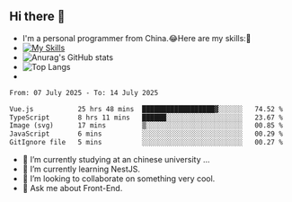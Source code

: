 ## Hi there 👋
- I'm a personal programmer from China.😂Here are my skills:🤔
- [![My Skills](https://skillicons.dev/icons?i=js,html,css,vue,typescript,java,golang)](https://skillicons.dev)
- ![Anurag's GitHub stats](https://github-readme-stats.vercel.app/api?username=FluffyChi-Xing&count_private=true&show_icons=true&theme=radical)
- ![Top Langs](https://github-readme-stats.vercel.app/api/top-langs/?username=FluffyChi-Xing)
- <!--START_SECTION:waka-->

```txt
From: 07 July 2025 - To: 14 July 2025

Vue.js           25 hrs 48 mins  ██████████████████▓░░░░░░   74.52 %
TypeScript       8 hrs 11 mins   ██████░░░░░░░░░░░░░░░░░░░   23.67 %
Image (svg)      17 mins         ▒░░░░░░░░░░░░░░░░░░░░░░░░   00.85 %
JavaScript       6 mins          ░░░░░░░░░░░░░░░░░░░░░░░░░   00.29 %
GitIgnore file   5 mins          ░░░░░░░░░░░░░░░░░░░░░░░░░   00.27 %
```

<!--END_SECTION:waka-->
- 🔭 I’m currently studying at an chinese university ...
- 🌱 I’m currently learning NestJS.
- 👯 I’m looking to collaborate on something very cool.
- 💬 Ask me about Front-End.
